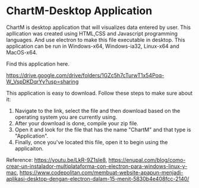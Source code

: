 # ChartM-Desktop Application
ChartM is desktop application that will visualizes data entered by user. This apllication was created using HTML,CSS and Javascript programming languages. And use electron to make this file executable in desktop. This application can be run in Windows-x64, Windows-ia32, Linux-x64 and MacOS-x64.

Find this application here.

https://drive.google.com/drive/folders/1GZc5h7cTurwT1x54Poq-W_VspDKDqrYy?usp=sharing

This application is easy to download. Follow these steps to make sure about it:

1. Navigate to the link, select the file and then download based on the operating system you are currently using.
2. After your download is done, compile your zip file.
3. Open it and look for the file that has the name "ChartM" and that type is "Application".
4. Finally, once you've located this file, open it to begin using the applicaiton.


Reference: https://youtu.be/LkR-9Z1sle8, https://enupal.com/blog/como-crear-un-instalador-multiplataforma-con-electron-para-windows-linux-y-mac, https://www.codepolitan.com/membuat-website-apapun-menjadi-aplikasi-desktop-dengan-electron-dalam-15-menit-5830b4e408fcc-2140/
